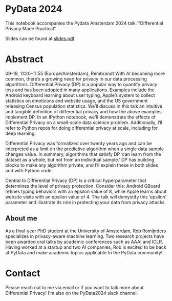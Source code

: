 # PyData 2024

This notebook accompanies the Pydata Amsterdam 2024 talk:
"Differential Privacy Made Practical"

Slides can be found at [slides.pdf](https://github.com/RobRomijnders/pydata24/blob/main/slides.pdf)


# Abstract
09-19, 11:20–11:55 (Europe/Amsterdam), Rembrandt
With AI becoming more common, there’s a growing need for privacy in our data processing algorithms. Differential Privacy (DP) is a popular way to quantify privacy loss and has been adopted in many applications. Examples include the Android keyboard learning about user typing, Apple’s system to collect statistics on emoticons and website usage, and the US government releasing Census population statistics. We’ll discuss in this talk an intuitive and tangible definition of differential privacy and how the above examples implement DP. In an IPython notebook, we'll demonstrate the effects of Differential Privacy on a small-scale data science problem. Additionally, I’ll refer to Python repos for doing differential privacy at scale, including for deep learning.

Differential Privacy was formalized over twenty years ago and can be interpreted as a limit on the predictive algorithm when a single data sample changes value. In summary, algorithms that satisfy DP ‘can learn from the dataset as a whole, but not from an individual sample.’ DP has building blocks to make any algorithm private, and I’ll explain these in both slides and with Python code.

Central to Differential Privacy (DP) is a critical hyperparameter that determines the level of privacy protection. Consider this: Android GBoard refines typing behaviors with an epsilon value of 8, while Apple learns about website visits with an epsilon value of 4. The talk will demystify this ‘epsilon’ parameter and illustrate its role in protecting your data from privacy attacks.


## About me
As a final-year PhD student at the University of Amsterdam, Rob Romijnders specializes in privacy-aware machine learning. Two research projects have been awarded oral talks by academic conferences such as AAAI and ICLR. Having worked at a startup and two AI companies, Rob is excited to be back at PyData and make academic topics applicable to the PyData community!

# Contact
Please reach out to me via email or if you want to talk more about Differential Privacy! I'm also on the PyData2024 slack channel.
